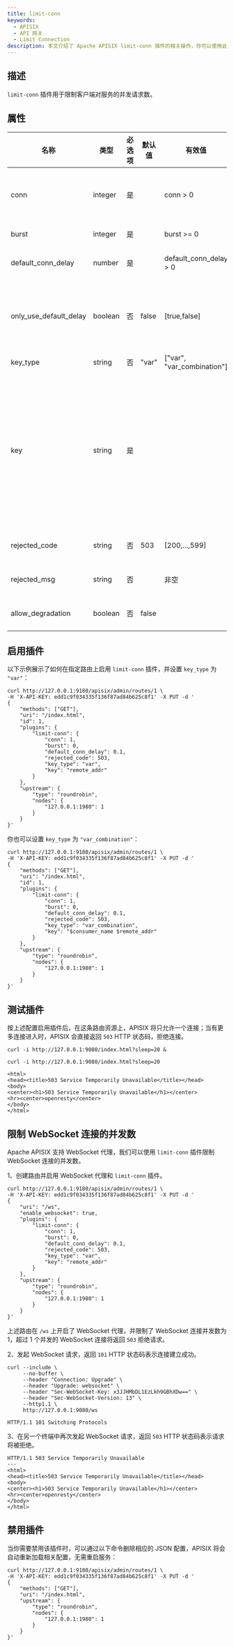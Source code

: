 ```yaml
---
title: limit-conn
keywords:
  - APISIX
  - API 网关
  - Limit Connection
description: 本文介绍了 Apache APISIX limit-conn 插件的相关操作，你可以使用此插件限制客户端对服务的并发请求数。
---
```


<!--
#
# Licensed to the Apache Software Foundation (ASF) under one or more
# contributor license agreements.  See the NOTICE file distributed with
# this work for additional information regarding copyright ownership.
# The ASF licenses this file to You under the Apache License, Version 2.0
# (the "License"); you may not use this file except in compliance with
# the License.  You may obtain a copy of the License at
#
#     http://www.apache.org/licenses/LICENSE-2.0
#
# Unless required by applicable law or agreed to in writing, software
# distributed under the License is distributed on an "AS IS" BASIS,
# WITHOUT WARRANTIES OR CONDITIONS OF ANY KIND, either express or implied.
# See the License for the specific language governing permissions and
# limitations under the License.
#
-->

## 描述

`limit-conn` 插件用于限制客户端对服务的并发请求数。

## 属性

| 名称               | 类型    | 必选项   | 默认值 | 有效值                                                                                    | 描述                                                                                                                                                                                                       |
| ------------------ | ------- | -------- | ------ | ----------------------------------------------------------------------------------------- |----------------------------------------------------------------------------------------------------------------------------------------------------------------------------------------------------------|
| conn               | integer | 是 |        | conn > 0                                                                                  | 允许的最大并发请求数。超过 `conn` 的限制、但是低于 `conn` + `burst` 的请求，将被延迟处理。                                                                                                                                               |
| burst              | integer | 是 |        | burst >= 0                                                                                | 每秒允许被延迟处理的额外并发请求数。                                                                                                                                                                                           |
| default_conn_delay | number  | 是 |        | default_conn_delay > 0                                                                    | 默认的典型连接（或请求）的处理延迟时间。                                                                                                                                                                                     |
| only_use_default_delay  | boolean | 否 | false  | [true,false]                                                                              | 延迟时间的严格模式。 当设置为 `true` 时，将会严格按照设置的 `default_conn_delay` 时间来进行延迟处理。                                                                                                                                                                |
| key_type      | string | 否   |  "var"      | ["var", "var_combination"]                                          | `key` 的类型                                                                                                                                                                                                  |
| key           | string  | 是   |        |  | 用来做请求计数的依据。如果 `key_type` 为 `"var"`，那么 `key` 会被当作变量名称，如 `remote_addr` 和 `consumer_name`；如果 `key_type` 为 `"var_combination"`，那么 `key` 会当作变量组合，如 `$remote_addr $consumer_name`；如果 `key` 的值为空，`$remote_addr` 会被作为默认 `key`。 |
| rejected_code      | string  | 否 | 503    | [200,...,599]                                                                             | 当请求数超过 `conn` + `burst` 阈值时，返回的 HTTP 状态码。                                                                                                                                                                |
| rejected_msg       | string | 否                                |            | 非空                                          | 当请求数超过 `conn` + `burst` 阈值时，返回的响应体。                                                                                                                                                                     |
| allow_degradation              | boolean  | 否                                | false       |                                                                     | 当设置为 `true` 时，启用插件降级并自动允许请求继续。                                                                                                                                                    |

## 启用插件

以下示例展示了如何在指定路由上启用 `limit-conn` 插件，并设置 `key_type` 为 `"var"`：

```shell
curl http://127.0.0.1:9180/apisix/admin/routes/1 \
-H 'X-API-KEY: edd1c9f034335f136f87ad84b625c8f1' -X PUT -d '
{
    "methods": ["GET"],
    "uri": "/index.html",
    "id": 1,
    "plugins": {
        "limit-conn": {
            "conn": 1,
            "burst": 0,
            "default_conn_delay": 0.1,
            "rejected_code": 503,
            "key_type": "var",
            "key": "remote_addr"
        }
    },
    "upstream": {
        "type": "roundrobin",
        "nodes": {
            "127.0.0.1:1980": 1
        }
    }
}'
```

你也可以设置 `key_type` 为 `"var_combination"`：

```shell
curl http://127.0.0.1:9180/apisix/admin/routes/1 \
-H 'X-API-KEY: edd1c9f034335f136f87ad84b625c8f1' -X PUT -d '
{
    "methods": ["GET"],
    "uri": "/index.html",
    "id": 1,
    "plugins": {
        "limit-conn": {
            "conn": 1,
            "burst": 0,
            "default_conn_delay": 0.1,
            "rejected_code": 503,
            "key_type": "var_combination",
            "key": "$consumer_name $remote_addr"
        }
    },
    "upstream": {
        "type": "roundrobin",
        "nodes": {
            "127.0.0.1:1980": 1
        }
    }
}'
```

## 测试插件

按上述配置启用插件后，在这条路由资源上，APISIX 将只允许一个连接；当有更多连接进入时，APISIX 会直接返回 `503` HTTP 状态码，拒绝连接。

```shell
curl -i http://127.0.0.1:9080/index.html?sleep=20 &

curl -i http://127.0.0.1:9080/index.html?sleep=20
```

```shell
<html>
<head><title>503 Service Temporarily Unavailable</title></head>
<body>
<center><h1>503 Service Temporarily Unavailable</h1></center>
<hr><center>openresty</center>
</body>
</html>
```

## 限制 WebSocket 连接的并发数

Apache APISIX 支持 WebSocket 代理，我们可以使用 `limit-conn` 插件限制 WebSocket 连接的并发数。

1、创建路由并启用 WebSocket 代理和 `limit-conn` 插件。

```shell
curl http://127.0.0.1:9180/apisix/admin/routes/1 \
-H 'X-API-KEY: edd1c9f034335f136f87ad84b625c8f1' -X PUT -d '
{
    "uri": "/ws",
    "enable_websocket": true,
    "plugins": {
        "limit-conn": {
            "conn": 1,
            "burst": 0,
            "default_conn_delay": 0.1,
            "rejected_code": 503,
            "key_type": "var",
            "key": "remote_addr"
        }
    },
    "upstream": {
        "type": "roundrobin",
        "nodes": {
            "127.0.0.1:1980": 1
        }
    }
}'
```

上述路由在 `/ws` 上开启了 WebSocket 代理，并限制了 WebSocket 连接并发数为 1，超过 1 个并发的 WebSocket 连接将返回 `503` 拒绝请求。

2、发起 WebSocket 请求，返回 `101` HTTP 状态码表示连接建立成功。

```shell
curl --include \
     --no-buffer \
     --header "Connection: Upgrade" \
     --header "Upgrade: websocket" \
     --header "Sec-WebSocket-Key: x3JJHMbDL1EzLkh9GBhXDw==" \
     --header "Sec-WebSocket-Version: 13" \
     --http1.1 \
     http://127.0.0.1:9080/ws
```

```shell
HTTP/1.1 101 Switching Protocols
```

3、在另一个终端中再次发起 WebSocket 请求，返回 `503` HTTP 状态码表示请求将被拒绝。

```shell
HTTP/1.1 503 Service Temporarily Unavailable
···
<html>
<head><title>503 Service Temporarily Unavailable</title></head>
<body>
<center><h1>503 Service Temporarily Unavailable</h1></center>
<hr><center>openresty</center>
</body>
</html>
```

## 禁用插件

当你需要禁用该插件时，可以通过以下命令删除相应的 JSON 配置，APISIX 将会自动重新加载相关配置，无需重启服务：

```shell
curl http://127.0.0.1:9180/apisix/admin/routes/1 \
-H 'X-API-KEY: edd1c9f034335f136f87ad84b625c8f1' -X PUT -d '
{
    "methods": ["GET"],
    "uri": "/index.html",
    "upstream": {
        "type": "roundrobin",
        "nodes": {
            "127.0.0.1:1980": 1
        }
    }
}'
```

